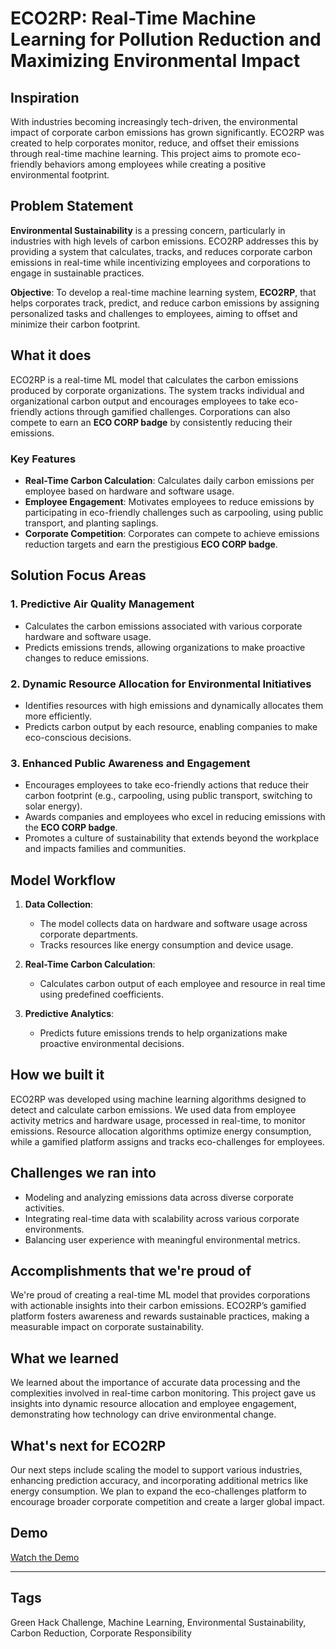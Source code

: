 # ECO2RP: Real-Time Machine Learning for Pollution Reduction and Maximizing Environmental Impact

## Inspiration
With industries becoming increasingly tech-driven, the environmental impact of corporate carbon emissions has grown significantly. ECO2RP was created to help corporates monitor, reduce, and offset their emissions through real-time machine learning. This project aims to promote eco-friendly behaviors among employees while creating a positive environmental footprint.

## Problem Statement
**Environmental Sustainability** is a pressing concern, particularly in industries with high levels of carbon emissions. ECO2RP addresses this by providing a system that calculates, tracks, and reduces corporate carbon emissions in real-time while incentivizing employees and corporations to engage in sustainable practices.

**Objective**: To develop a real-time machine learning system, **ECO2RP**, that helps corporates track, predict, and reduce carbon emissions by assigning personalized tasks and challenges to employees, aiming to offset and minimize their carbon footprint.

## What it does
ECO2RP is a real-time ML model that calculates the carbon emissions produced by corporate organizations. The system tracks individual and organizational carbon output and encourages employees to take eco-friendly actions through gamified challenges. Corporations can also compete to earn an **ECO CORP badge** by consistently reducing their emissions.

### Key Features
- **Real-Time Carbon Calculation**: Calculates daily carbon emissions per employee based on hardware and software usage.
- **Employee Engagement**: Motivates employees to reduce emissions by participating in eco-friendly challenges such as carpooling, using public transport, and planting saplings.
- **Corporate Competition**: Corporates can compete to achieve emissions reduction targets and earn the prestigious **ECO CORP badge**.

## Solution Focus Areas

### 1. Predictive Air Quality Management
- Calculates the carbon emissions associated with various corporate hardware and software usage.
- Predicts emissions trends, allowing organizations to make proactive changes to reduce emissions.

### 2. Dynamic Resource Allocation for Environmental Initiatives
- Identifies resources with high emissions and dynamically allocates them more efficiently.
- Predicts carbon output by each resource, enabling companies to make eco-conscious decisions.

### 3. Enhanced Public Awareness and Engagement
- Encourages employees to take eco-friendly actions that reduce their carbon footprint (e.g., carpooling, using public transport, switching to solar energy).
- Awards companies and employees who excel in reducing emissions with the **ECO CORP badge**.
- Promotes a culture of sustainability that extends beyond the workplace and impacts families and communities.

## Model Workflow
1. **Data Collection**:
   - The model collects data on hardware and software usage across corporate departments.
   - Tracks resources like energy consumption and device usage.

2. **Real-Time Carbon Calculation**:
   - Calculates carbon output of each employee and resource in real time using predefined coefficients.

3. **Predictive Analytics**:
   - Predicts future emissions trends to help organizations make proactive environmental decisions.

## How we built it
ECO2RP was developed using machine learning algorithms designed to detect and calculate carbon emissions. We used data from employee activity metrics and hardware usage, processed in real-time, to monitor emissions. Resource allocation algorithms optimize energy consumption, while a gamified platform assigns and tracks eco-challenges for employees.

## Challenges we ran into
- Modeling and analyzing emissions data across diverse corporate activities.
- Integrating real-time data with scalability across various corporate environments.
- Balancing user experience with meaningful environmental metrics.

## Accomplishments that we're proud of
We're proud of creating a real-time ML model that provides corporations with actionable insights into their carbon emissions. ECO2RP’s gamified platform fosters awareness and rewards sustainable practices, making a measurable impact on corporate sustainability.

## What we learned
We learned about the importance of accurate data processing and the complexities involved in real-time carbon monitoring. This project gave us insights into dynamic resource allocation and employee engagement, demonstrating how technology can drive environmental change.

## What's next for ECO2RP
Our next steps include scaling the model to support various industries, enhancing prediction accuracy, and incorporating additional metrics like energy consumption. We plan to expand the eco-challenges platform to encourage broader corporate competition and create a larger global impact.

## Demo
[Watch the Demo](https://drive.google.com/file/d/1tk_Sfzswd664qweOiWL7oZhWBHg1hgzA/view?usp=sharing)

---
## Tags
Green Hack Challenge, Machine Learning, Environmental Sustainability, Carbon Reduction, Corporate Responsibility
